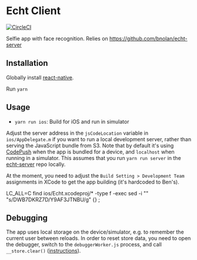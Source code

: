 # Echt Client

[![CircleCI](https://circleci.com/gh/bnolan/echt-client.svg?style=svg&circle-token=c21a0d12bacd0d145ec76336424d901e163d7123)](https://circleci.com/gh/bnolan/echt-client)


Selfie app with face recognition.
Relies on https://github.com/bnolan/echt-server

## Installation

Globally install [react-native](https://facebook.github.io/react-native/docs/getting-started.html).

Run `yarn`

## Usage

 * `yarn run ios`: Build for iOS and run in simulator

Adjust the server address in the `jsCodeLocation` variable in `ios/AppDelegate.m`
if you want to run a local development server, rather than serving the JavaScript bundle from S3.
Note that by default it's using [CodePush](https://microsoft.github.io/code-push/)
when the app is bundled for a device, and `localhost` when running in a simulator.
This assumes that you run `yarn run server` in the [echt-server](https://github.com/bnolan/echt-server) repo locally.

At the moment, you need to adjust the `Build Setting > Development Team` assignments in XCode to get
the app building (it's hardcoded to Ben's).

  LC_ALL=C find ios/Echt.xcodeproj/* -type f -exec sed -i "" "s/DWB7DKRZ7D/Y9AF3JTNBU/g" {} \;

## Debugging

The app uses local storage on the device/simulator, e.g. to
remember the current user between reloads. In order to reset store
data, you need to open the debugger, switch to the `debuggerWorker.js` process,
and call `__store.clear()`
([instructions](https://corbt.com/posts/2015/12/19/debugging-with-global-variables-in-react-native.html)).
